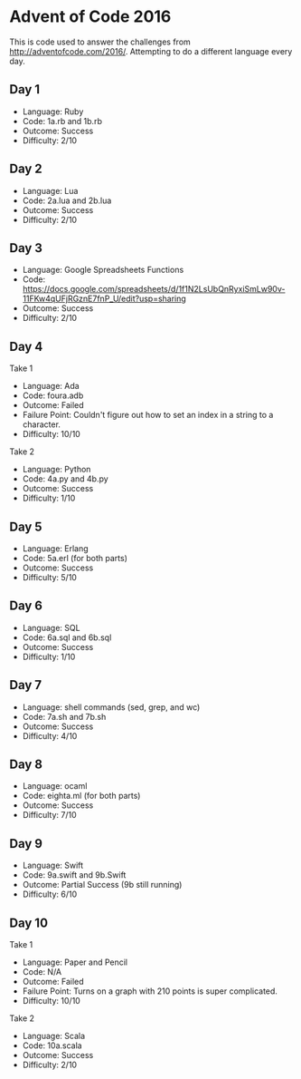 # Advent of Code 2016

This is code used to answer the challenges from http://adventofcode.com/2016/. Attempting to do a different language every day.

## Day 1

* Language: Ruby
* Code: 1a.rb and 1b.rb
* Outcome: Success
* Difficulty: 2/10

## Day 2

* Language: Lua
* Code: 2a.lua and 2b.lua
* Outcome: Success
* Difficulty: 2/10

## Day 3

* Language: Google Spreadsheets Functions
* Code: https://docs.google.com/spreadsheets/d/1f1N2LsUbQnRyxiSmLw90v-11FKw4qUFjRGznE7fnP_U/edit?usp=sharing
* Outcome: Success
* Difficulty: 2/10

## Day 4

Take 1

* Language: Ada
* Code: foura.adb
* Outcome: Failed
* Failure Point: Couldn't figure out how to set an index in a string to a character.
* Difficulty: 10/10

Take 2

* Language: Python
* Code: 4a.py and 4b.py
* Outcome: Success
* Difficulty: 1/10

## Day 5

* Language: Erlang
* Code: 5a.erl (for both parts)
* Outcome: Success
* Difficulty: 5/10

## Day 6

* Language: SQL
* Code: 6a.sql and 6b.sql
* Outcome: Success
* Difficulty: 1/10

## Day 7

* Language: shell commands (sed, grep, and wc)
* Code: 7a.sh and 7b.sh
* Outcome: Success
* Difficulty: 4/10

## Day 8
* Language: ocaml
* Code: eighta.ml (for both parts)
* Outcome: Success
* Difficulty: 7/10

## Day 9
* Language: Swift
* Code: 9a.swift and 9b.Swift
* Outcome: Partial Success (9b still running)
* Difficulty: 6/10

## Day 10

Take 1

* Language: Paper and Pencil
* Code: N/A
* Outcome: Failed
* Failure Point: Turns on a graph with 210 points is super complicated.
* Difficulty: 10/10

Take 2

* Language: Scala
* Code: 10a.scala
* Outcome: Success
* Difficulty: 2/10
